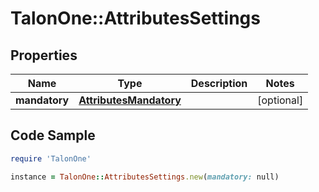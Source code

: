 # TalonOne::AttributesSettings

## Properties

Name | Type | Description | Notes
------------ | ------------- | ------------- | -------------
**mandatory** | [**AttributesMandatory**](AttributesMandatory.md) |  | [optional] 

## Code Sample

```ruby
require 'TalonOne'

instance = TalonOne::AttributesSettings.new(mandatory: null)
```


